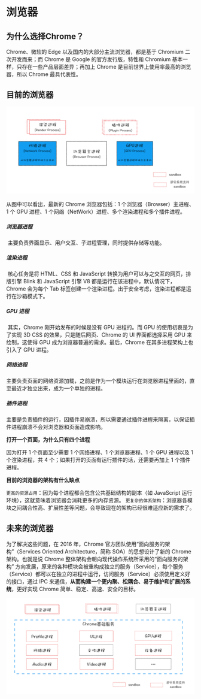# 浏览器



## 为什么选择Chrome？

Chrome、微软的 Edge 以及国内的大部分主流浏览器，都是基于 Chromium 二次开发而来；而 Chrome 是 Google 的官方发行版，特性和 Chromium 基本一样，只存在一些产品层面差异；再加上 Chrome 是目前世界上使用率最高的浏览器，所以 Chrome 最具代表性。

## 目前的浏览器



<img src="images/image-20210825095417479.png" alt="image-20210825095417479" style="zoom:50%;" />

从图中可以看出，最新的 Chrome 浏览器包括：1 个浏览器（Browser）主进程、1 个 GPU 进程、1 个网络（NetWork）进程、多个渲染进程和多个插件进程。

##### 浏览器进程
​	主要负责界面显示、用户交互、子进程管理，同时提供存储等功能。

##### 渲染进程
​	核心任务是将 HTML、CSS 和 JavaScript 转换为用户可以与之交互的网页，排版引擎 Blink 和 JavaScript 引擎 V8 都是运行在该进程中，默认情况下，Chrome 会为每个 Tab 标签创建一个渲染进程。出于安全考虑，渲染进程都是运行在沙箱模式下。

##### GPU 进程
​	其实，Chrome 刚开始发布的时候是没有 GPU 进程的。而 GPU 的使用初衷是为了实现 3D CSS 的效果，只是随后网页、Chrome 的 UI 界面都选择采用 GPU 来绘制，这使得 GPU 成为浏览器普遍的需求。最后，Chrome 在其多进程架构上也引入了 GPU 进程。

##### 网络进程
​	主要负责页面的网络资源加载，之前是作为一个模块运行在浏览器进程里面的，直至最近才独立出来，成为一个单独的进程。

##### 插件进程
​	主要是负责插件的运行，因插件易崩溃，所以需要通过插件进程来隔离，以保证插件进程崩溃不会对浏览器和页面造成影响。

**打开一个页面，为什么只有四个进程**

因为打开 1 个页面至少需要 1 个网络进程、1 个浏览器进程、1 个 GPU 进程以及 1 个渲染进程，共 4 个；如果打开的页面有运行插件的话，还需要再加上 1 个插件进程。

**目前的浏览器的架构有什么缺点**

`更高的资源占用`：因为每个进程都会包含公共基础结构的副本（如 JavaScript 运行环境），这就意味着浏览器会消耗更多的内存资源。
`更复杂的体系架构`：浏览器各模块之间耦合性高、扩展性差等问题，会导致现在的架构已经很难适应新的需求了。



## 未来的浏览器

为了解决这些问题，在 2016 年，Chrome 官方团队使用“面向服务的架构”（Services Oriented Architecture，简称 SOA）的思想设计了新的 Chrome 架构。也就是说 Chrome 整体架构会朝向现代操作系统所采用的“面向服务的架构” 方向发展，原来的各种模块会被重构成独立的服务（Service），每个服务（Service）都可以在独立的进程中运行，访问服务（Service）必须使用定义好的接口，通过 IPC 来通信，**从而构建一个更内聚、松耦合、易于维护和扩展的系统**，更好实现 Chrome 简单、稳定、高速、安全的目标。

<img src="images/image-20210825095436098.png" alt="image-20210825095436098" style="zoom:50%;" />

